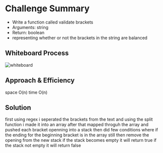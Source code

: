 # Challenge Summary
- Write a function called validate brackets
- Arguments: string
- Return: boolean
- representing whether or not the brackets in the string are balanced

## Whiteboard Process
![whiteboard](https://i.ibb.co/5nP660m/Capture.png)

## Approach & Efficiency
space O(n)
time O(n)
## Solution
first using regex i seperated the brackets from the text and using the split function i made it into an array 
after that mapped throguh the array and pushed each bracket openning into a stack 
then did few conditions where if the ending for the beginning bracket is in the array still then remove the opening from the new stack 
if the stack becomes empty it will return true 
if the stack not empty it will return false 